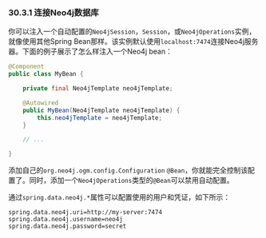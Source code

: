 ### 30.3.1 连接Neo4j数据库

你可以注入一个自动配置的`Neo4jSession`，`Session`，或`Neo4jOperations`实例，就像使用其他Spring Bean那样。该实例默认使用`localhost:7474`连接Neo4j服务器。下面的例子展示了怎么样注入一个Neo4j bean：
```java
@Component
public class MyBean {

    private final Neo4jTemplate neo4jTemplate;

    @Autowired
    public MyBean(Neo4jTemplate neo4jTemplate) {
        this.neo4jTemplate = neo4jTemplate;
    }

    // ...

}
```
添加自己的`org.neo4j.ogm.config.Configuration` `@Bean`，你就能完全控制该配置了。同时，添加一个`Neo4jOperations`类型的`@Bean`可以禁用自动配置。

通过`spring.data.neo4j.*`属性可以配置使用的用户和凭证，如下所示：

```properties
spring.data.neo4j.uri=http://my-server:7474
spring.data.neo4j.username=neo4j
spring.data.neo4j.password=secret
```
